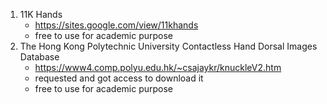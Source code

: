 1. 11K Hands
	- https://sites.google.com/view/11khands
	- free to use for academic purpose
2. The Hong Kong Polytechnic University Contactless Hand Dorsal Images Database
	- https://www4.comp.polyu.edu.hk/~csajaykr/knuckleV2.htm
	- requested and got access to download it
	- free to use for academic purpose



